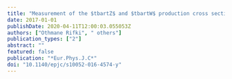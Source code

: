 ```yaml
---
title: "Measurement of the $tbartZ$ and $tbartW$ production cross sections in multilepton final states using 3.2 fb$^-1$ of $pp$ collisions at $sqrts$ = 13 TeV with the ATLAS detector"
date: 2017-01-01
publishDate: 2020-04-11T12:00:03.055053Z
authors: ["Othmane Rifki", " others"]
publication_types: ["2"]
abstract: ""
featured: false
publication: "*Eur.Phys.J.C*"
doi: "10.1140/epjc/s10052-016-4574-y"
---
```



